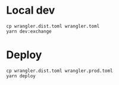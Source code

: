 # Local dev

    cp wrangler.dist.toml wrangler.toml
    yarn dev:exchange

# Deploy

    cp wrangler.dist.toml wrangler.prod.toml
    yarn deploy
